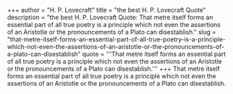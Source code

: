 +++
author = "H. P. Lovecraft"
title = "the best H. P. Lovecraft Quote"
description = "the best H. P. Lovecraft Quote: That metre itself forms an essential part of all true poetry is a principle which not even the assertions of an Aristotle or the pronouncements of a Plato can disestablish."
slug = "that-metre-itself-forms-an-essential-part-of-all-true-poetry-is-a-principle-which-not-even-the-assertions-of-an-aristotle-or-the-pronouncements-of-a-plato-can-disestablish"
quote = '''That metre itself forms an essential part of all true poetry is a principle which not even the assertions of an Aristotle or the pronouncements of a Plato can disestablish.'''
+++
That metre itself forms an essential part of all true poetry is a principle which not even the assertions of an Aristotle or the pronouncements of a Plato can disestablish.
